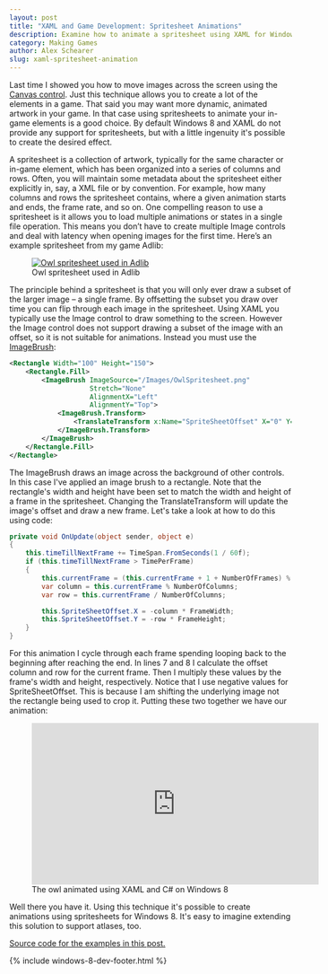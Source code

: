 ```yaml
---
layout: post
title: "XAML and Game Development: Spritesheet Animations"
description: Examine how to animate a spritesheet using XAML for Windows 8. Source code included.
category: Making Games
author: Alex Schearer
slug: xaml-spritesheet-animation
---
```


Last time I showed you how to move images 
across the screen using the [Canvas control](http://msdn.microsoft.com/en-us/library/system.windows.controls.canvas.aspx). 
Just this technique allows you to create a lot of the elements in a game. That 
said you may want more dynamic, animated artwork in your game. In that case using 
spritesheets to animate your in-game elements is a good choice. By default Windows 
8 and XAML do not provide any support for spritesheets, but with a little ingenuity 
it's possible to create the desired effect.

A spritesheet is a collection of artwork, typically for the same character or in-game 
element, which has been organized into a series of columns and rows. Often, you will 
maintain some metadata about the spritesheet either explicitly in, say, a XML file or 
by convention. For example, how many columns and rows the spritesheet contains, where 
a given animation starts and ends, the frame rate, and so on. One compelling reason to 
use a spritesheet is it allows you to load multiple animations or states in a single 
file operation. This means you don’t have to create multiple Image controls and deal 
with latency when opening images for the first time. Here’s an example spritesheet 
from my game Adlib:

<figure>
    <a href="{{site.url}}/img/posts/2013-05-20-XAML Spritesheet Animation/scared-owl-spritesheet.png">
        <img src="{{site.url}}/img/posts/2013-05-20-XAML Spritesheet Animation/scared-owl-spritesheet.thumb.png" alt="Owl spritesheet used in Adlib"/>
    </a>
    <figcaption>Owl spritesheet used in Adlib</figcaption>
</figure>

The principle behind a spritesheet is that you will only ever draw a subset of the 
larger image &ndash; a single frame. By offsetting the subset you draw over time you can 
flip through each image in the spritesheet. Using XAML you typically use the Image 
control to draw something to the screen. However the Image control does not support 
drawing a subset of the image with an offset, so it is not suitable for animations. 
Instead you must use the [ImageBrush](http://msdn.microsoft.com/en-us/library/system.windows.media.imagebrush.aspx):

~~~ xml
<Rectangle Width="100" Height="150">
    <Rectangle.Fill>
        <ImageBrush ImageSource="/Images/OwlSpritesheet.png" 
                    Stretch="None"
                    AlignmentX="Left" 
                    AlignmentY="Top">
            <ImageBrush.Transform>
                <TranslateTransform x:Name="SpriteSheetOffset" X="0" Y="0" />
            </ImageBrush.Transform>
        </ImageBrush>
    </Rectangle.Fill>
</Rectangle>
~~~

The ImageBrush draws an image across the background of other controls. In this 
case I've applied an image brush to a rectangle. Note that the rectangle's width 
and height have been set to match the width and height of a frame in the spritesheet. 
Changing the TranslateTransform will update the image's offset and draw a new frame. 
Let's take a look at how to do this using code:

~~~ csharp
private void OnUpdate(object sender, object e)
{
    this.timeTillNextFrame += TimeSpan.FromSeconds(1 / 60f);
    if (this.timeTillNextFrame > TimePerFrame)
    {
        this.currentFrame = (this.currentFrame + 1 + NumberOfFrames) % NumberOfFrames;
        var column = this.currentFrame % NumberOfColumns;
        var row = this.currentFrame / NumberOfColumns;

        this.SpriteSheetOffset.X = -column * FrameWidth;
        this.SpriteSheetOffset.Y = -row * FrameHeight;
    }
}
~~~

For this animation I cycle through each frame spending looping back to the beginning 
after reaching the end. In lines 7 and 8 I calculate the offset column and row for the 
current frame. Then I multiply these values by the frame's width and height, 
respectively. Notice that I use negative values for SpriteSheetOffset. This is because 
I am shifting the underlying image not the rectangle being used to crop it. Putting 
these two together we have our animation:

<figure>
    <iframe width="512" height="288" src="http://www.youtube.com/embed/3iMMEOdcsIw" frameborder="0" allowfullscreen></iframe>
    <figcaption>The owl animated using XAML and C# on Windows 8</figcaption>
</figure>

Well there you have it. Using this technique it's possible to create animations 
using spritesheets for Windows 8. It's easy to imagine extending this solution to 
support atlases, too.

[Source code for the examples in this post.](https://gist.github.com/aschearer/5606865)

{% include windows-8-dev-footer.html %}